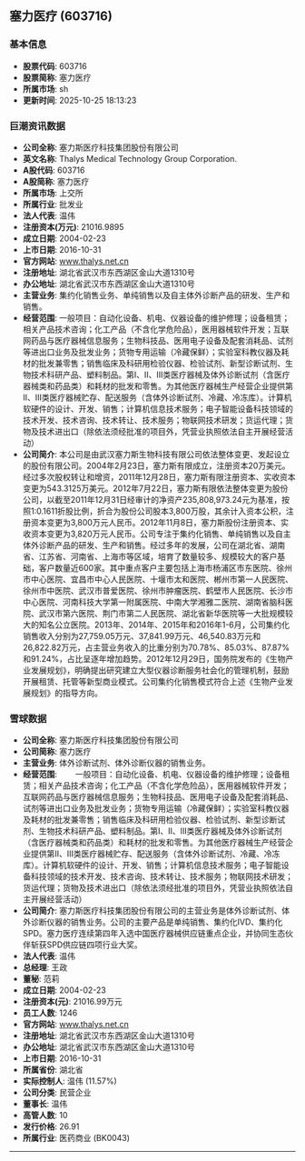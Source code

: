 ## 塞力医疗 (603716)

### 基本信息

- **股票代码**: 603716
- **股票简称**: 塞力医疗
- **所属市场**: sh
- **更新时间**: 2025-10-25 18:13:23

### 巨潮资讯数据

- **公司全称**: 塞力斯医疗科技集团股份有限公司
- **英文名称**: Thalys Medical Technology Group Corporation.
- **A股代码**: 603716
- **A股简称**: 塞力医疗
- **所属市场**: 上交所
- **所属行业**: 批发业
- **法人代表**: 温伟
- **注册资本(万元)**: 21016.9895
- **成立日期**: 2004-02-23
- **上市日期**: 2016-10-31
- **官方网站**: www.thalys.net.cn
- **注册地址**: 湖北省武汉市东西湖区金山大道1310号
- **办公地址**: 湖北省武汉市东西湖区金山大道1310号
- **主营业务**: 集约化销售业务、单纯销售以及自主体外诊断产品的研发、生产和销售。
- **经营范围**: 一般项目：自动化设备、机电、仪器设备的维护修理；设备租赁；相关产品技术咨询；化工产品（不含化学危险品），医用器械软件开发；互联网药品与医疗器械信息服务；生物科技品、医用电子设备及配套消耗品、试剂等进出口业务及批发业务；货物专用运输（冷藏保鲜）；实验室科教仪器及耗材的批发兼零售；销售临床及科研用检验仪器、检验试剂、新型诊断试剂、生物技术科研产品、塑料制品。第I、II、III类医疗器械及体外诊断试剂（含医疗器械类和药品类）和耗材的批发和零售。为其他医疗器械生产经营企业提供第II、III类医疗器械贮存、配送服务（含体外诊断试剂、冷藏、冷冻库）。计算机软硬件的设计、开发、销售；计算机信息技术服务；电子智能设备科技领域的技术开发、技术咨询、技术转让、技术服务；物联网技术研发；货运代理；货物及技术进出口（除依法须经批准的项目外，凭营业执照依法自主开展经营活动）
- **公司简介**: 本公司是由武汉塞力斯生物科技有限公司依法整体变更、发起设立的股份有限公司。2004年2月23日，塞力斯有限成立，注册资本20万美元。经过多次股权转让和增资，2011年12月28日，塞力斯有限注册资本、实收资本变更为543.3125万美元。2012年7月22日，塞力斯有限依法整体变更为股份公司，以截至2011年12月31日经审计的净资产235,808,973.24元为基准，按照1:0.1611折股比例，折合为股份公司股本3,800万股，其余计入资本公积，注册资本变更为3,800万元人民币。2012年11月8日，塞力斯股份注册资本、实收资本变更为3,820万元人民币。公司专注于集约化销售、单纯销售以及自主体外诊断产品的研发、生产和销售。经过多年的发展，公司在湖北省、湖南省、江苏省、河南省、上海市等区域，培育了数量较多、规模较大的客户基础，客户数量近600家。其中重点客户主要包括上海市杨浦区市东医院、徐州市中心医院、宜昌市中心人民医院、十堰市太和医院、郴州市第一人民医院、徐州市中医院、武汉市普爱医院、徐州市肿瘤医院、鹤壁市人民医院、长沙市中心医院、河南科技大学第一附属医院、中南大学湘雅二医院、湖南省脑科医院、武汉市第六医院、荆门市第二人民医院、湖北省新华医院等一大批规模较大的知名公立医院。2013年、2014年、2015年和2016年1-6月，公司集约化销售收入分别为27,759.05万元、37,841.99万元、46,540.83万元和26,822.82万元，占主营业务收入的比重分别为70.78%、85.03%、87.87%和91.24%，占比呈逐年增加趋势。2012年12月29日，国务院发布的《生物产业发展规划》，明确提出研究建立大型仪器诊断服务社会化的管理机制，鼓励开展租赁、托管等新型商业模式。公司集约化销售模式符合上述《生物产业发展规划》的指导方向。

### 雪球数据

- **公司全称**: 塞力斯医疗科技集团股份有限公司
- **公司简称**: 塞力医疗
- **主营业务**: 体外诊断试剂、体外诊断仪器的销售业务。
- **经营范围**: 　　一般项目：自动化设备、机电、仪器设备的维护修理；设备租赁；相关产品技术咨询；化工产品（不含化学危险品），医用器械软件开发；互联网药品与医疗器械信息服务；生物科技品、医用电子设备及配套消耗品、试剂等进出口业务及批发业务；货物专用运输（冷藏保鲜）；实验室科教仪器及耗材的批发兼零售；销售临床及科研用检验仪器、检验试剂、新型诊断试剂、生物技术科研产品、塑料制品。第I、II、III类医疗器械及体外诊断试剂（含医疗器械类和药品类）和耗材的批发和零售。为其他医疗器械生产经营企业提供第II、III类医疗器械贮存、配送服务（含体外诊断试剂、冷藏、冷冻库）。计算机软硬件的设计、开发、销售；计算机信息技术服务；电子智能设备科技领域的技术开发、技术咨询、技术转让、技术服务；物联网技术研发；货运代理；货物及技术进出口（除依法须经批准的项目外，凭营业执照依法自主开展经营活动）
- **公司简介**: 塞力斯医疗科技集团股份有限公司的主营业务是体外诊断试剂、体外诊断仪器的销售业务。公司的主要产品是单纯销售、集约化IVD、集约化SPD。塞力医疗连续第四年入选中国医疗器械供应链重点企业，并协同生态伙伴斩获SPD供应链四项行业大奖。
- **法人代表**: 温伟
- **总经理**: 王政
- **董秘**: 范莉
- **成立日期**: 2004-02-23
- **注册资本(元)**: 21016.99万元
- **员工人数**: 1246
- **官方网站**: www.thalys.net.cn
- **注册地址**: 湖北省武汉市东西湖区金山大道1310号
- **办公地址**: 湖北省武汉市东西湖区金山大道1310号
- **上市日期**: 2016-10-31
- **所属省份**: 湖北省
- **实际控制人**: 温伟 (11.57%)
- **公司分类**: 民营企业
- **董事长**: 温伟
- **高管人数**: 10
- **发行价格**: 26.91
- **所属行业**: 医药商业 (BK0043)

---